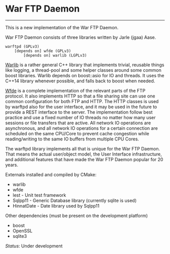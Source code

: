 # War FTP Daemon
--------------------------------------

This is a new implementation of the War FTP Daemon.

War FTP Daemon consists of three libraries written by Jarle (jgaa) Aase.

    warftpd (GPLv3)
        [depends on] wfde (GPLv3)
            [depends on] warlib (LGPLv3)


[Warlib](https://github.com/jgaa/warlib) is a rather general C++ library that implements trivial, reusable things like
logging, a thread-pool and some helper classes around some common boost libraries.
Warlib depends on boost::asio for IO and threads. It uses the C++14 library whenever
possible, and falls back to boost when needed.

[Wfde](https://github.com/jgaa/wfde) is a complete implementation of the relevant parts of the FTP protocol.
It also implements HTTP so that a file sharing site can use one common configuration
for both FTP and HTTP. The HTTP classes is used by warftpd also for the user
interface, and it may be used in the future to provide a REST interface to the server.
The implementation follow best practice and use a fixed number of IO threads no
matter how many user sessions or file transfers that are active. All network
IO operations are asynchronous, and all network IO operations for a certain connection
are scheduled on the same CPU/Core to prevent cache congestion while reading/writing
to the same IO buffers from multiple CPU Cores.

The warftpd library implements all that is unique for the War FTP Daemon. That means
the actual user/object model, the User Interface infrastructure, and additional
features that have made the War FTP Daemon popular for 20 years.


Externals installed and compiled by CMake:
- warlib
- wfde
- lest - Unit test framework
- Sqlpp11 - Generic Database library (currently sqlite is used)
- HinnatDate - Date library used by Sqlpp11

Other dependencies (must be present on the development platform)
- boost
- OpenSSL
- sqlite3


*Status*: Under development
